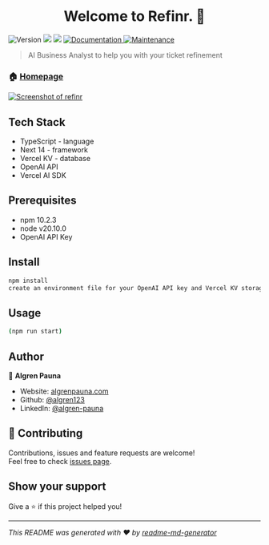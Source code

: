 <h1 align="center">Welcome to Refinr. 👋</h1>
<p>
  <img alt="Version" src="https://img.shields.io/badge/version-0.1.0-blue.svg?cacheSeconds=2592000" />
  <img src="https://img.shields.io/badge/npm-10.2.3-blue.svg" />
  <img src="https://img.shields.io/badge/node-v20.10.0-blue.svg" />
  <a href="https://github.com/algren123/insta-bio-ai#readme" target="_blank">
    <img alt="Documentation" src="https://img.shields.io/badge/documentation-yes-brightgreen.svg" />
  </a>
  <a href="https://github.com/algren123/insta-bio-ai/graphs/commit-activity" target="_blank">
    <img alt="Maintenance" src="https://img.shields.io/badge/Maintained%3F-yes-green.svg" />
  </a>
</p>

> AI Business Analyst to help you with your ticket refinement

### 🏠 [Homepage](https://refinr.vercel.app/)
[![Screenshot of refinr](https://i.ibb.co/TY6HRjx/image.png)](https://refinr.vercel.app/)

## Tech Stack

- TypeScript - language
- Next 14 - framework
- Vercel KV - database
- OpenAI API
- Vercel AI SDK

## Prerequisites

- npm 10.2.3
- node v20.10.0
- OpenAI API Key

## Install

```sh
npm install
create an environment file for your OpenAI API key and Vercel KV storage
```

## Usage

```sh
(npm run start)
```

## Author

👤 **Algren Pauna**

- Website: [algrenpauna.com](https://algrenpauna.com)
- Github: [@algren123](https://github.com/algren123)
- LinkedIn: [@algren-pauna](https://linkedin.com/in/algren-pauna)

## 🤝 Contributing

Contributions, issues and feature requests are welcome!<br />Feel free to check [issues page](https://github.com/algren123/insta-bio-ai/issues).

## Show your support

Give a ⭐️ if this project helped you!

---

_This README was generated with ❤️ by [readme-md-generator](https://github.com/kefranabg/readme-md-generator)_
